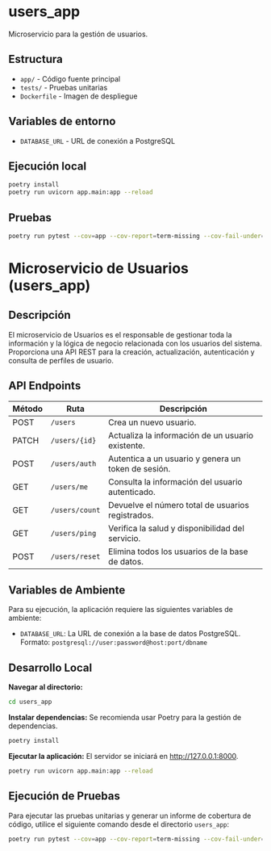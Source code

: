# users_app

Microservicio para la gestión de usuarios.

## Estructura

- `app/` - Código fuente principal
- `tests/` - Pruebas unitarias
- `Dockerfile` - Imagen de despliegue

## Variables de entorno

- `DATABASE_URL` - URL de conexión a PostgreSQL

## Ejecución local

```sh
poetry install
poetry run uvicorn app.main:app --reload
```

## Pruebas

```sh
poetry run pytest --cov=app --cov-report=term-missing --cov-fail-under=70
```
# Microservicio de Usuarios (users_app)

## Descripción

El microservicio de Usuarios es el responsable de gestionar toda la información y la lógica de negocio relacionada con los usuarios del sistema. Proporciona una API REST para la creación, actualización, autenticación y consulta de perfiles de usuario.

## API Endpoints

| Método | Ruta | Descripción |
|--------|------|-------------|
| POST | `/users` | Crea un nuevo usuario. |
| PATCH | `/users/{id}` | Actualiza la información de un usuario existente. |
| POST | `/users/auth` | Autentica a un usuario y genera un token de sesión. |
| GET | `/users/me` | Consulta la información del usuario autenticado. |
| GET | `/users/count` | Devuelve el número total de usuarios registrados. |
| GET | `/users/ping` | Verifica la salud y disponibilidad del servicio. |
| POST | `/users/reset` | Elimina todos los usuarios de la base de datos. |

## Variables de Ambiente

Para su ejecución, la aplicación requiere las siguientes variables de ambiente:

- `DATABASE_URL`: La URL de conexión a la base de datos PostgreSQL. Formato: `postgresql://user:password@host:port/dbname`

## Desarrollo Local

**Navegar al directorio:**
```bash
cd users_app
```

**Instalar dependencias:**
Se recomienda usar Poetry para la gestión de dependencias.
```bash
poetry install
```

**Ejecutar la aplicación:**
El servidor se iniciará en http://127.0.0.1:8000.
```bash
poetry run uvicorn app.main:app --reload
```

## Ejecución de Pruebas

Para ejecutar las pruebas unitarias y generar un informe de cobertura de código, utilice el siguiente comando desde el directorio `users_app`:

```bash
poetry run pytest --cov=app --cov-report=term-missing --cov-fail-under=70
```
